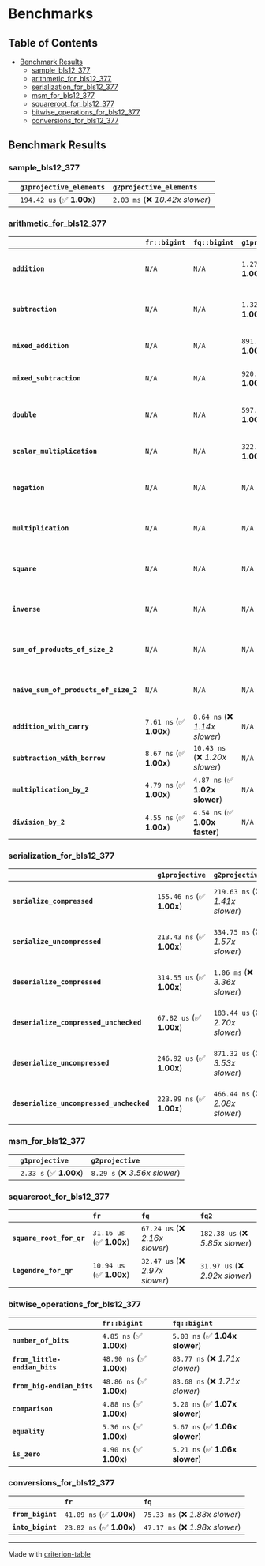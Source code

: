 # Benchmarks

## Table of Contents

- [Benchmark Results](#benchmark-results)
    - [sample_bls12_377](#sample_bls12_377)
    - [arithmetic_for_bls12_377](#arithmetic_for_bls12_377)
    - [serialization_for_bls12_377](#serialization_for_bls12_377)
    - [msm_for_bls12_377](#msm_for_bls12_377)
    - [squareroot_for_bls12_377](#squareroot_for_bls12_377)
    - [bitwise_operations_for_bls12_377](#bitwise_operations_for_bls12_377)
    - [conversions_for_bls12_377](#conversions_for_bls12_377)

## Benchmark Results

### sample_bls12_377

|        | `g1projective_elements`          | `g2projective_elements`           |
|:-------|:---------------------------------|:--------------------------------- |
|        | `194.42 us` (✅ **1.00x**)        | `2.03 ms` (❌ *10.42x slower*)     |

### arithmetic_for_bls12_377

|                                       | `fr::bigint`            | `fq::bigint`                    | `g1projective`            | `g2projective`                 | `fq2`                            | `fq12`                            | `fq`                              | `fr`                              |
|:--------------------------------------|:------------------------|:--------------------------------|:--------------------------|:-------------------------------|:---------------------------------|:----------------------------------|:----------------------------------|:--------------------------------- |
| **`addition`**                        | `N/A`                   | `N/A`                           | `1.27 us` (✅ **1.00x**)   | `4.78 us` (❌ *3.77x slower*)   | `23.13 ns` (🚀 **54.78x faster**) | `183.99 ns` (🚀 **6.89x faster**)  | `12.48 ns` (🚀 **101.54x faster**) | `8.70 ns` (🚀 **145.57x faster**)  |
| **`subtraction`**                     | `N/A`                   | `N/A`                           | `1.32 us` (✅ **1.00x**)   | `4.85 us` (❌ *3.67x slower*)   | `23.21 ns` (🚀 **56.86x faster**) | `160.37 ns` (🚀 **8.23x faster**)  | `12.75 ns` (🚀 **103.52x faster**) | `8.81 ns` (🚀 **149.80x faster**)  |
| **`mixed_addition`**                  | `N/A`                   | `N/A`                           | `891.68 ns` (✅ **1.00x**) | `3.44 us` (❌ *3.86x slower*)   | `N/A`                            | `N/A`                             | `N/A`                             | `N/A`                             |
| **`mixed_subtraction`**               | `N/A`                   | `N/A`                           | `920.28 ns` (✅ **1.00x**) | `3.48 us` (❌ *3.78x slower*)   | `N/A`                            | `N/A`                             | `N/A`                             | `N/A`                             |
| **`double`**                          | `N/A`                   | `N/A`                           | `597.40 ns` (✅ **1.00x**) | `2.26 us` (❌ *3.78x slower*)   | `12.32 ns` (🚀 **48.50x faster**) | `68.76 ns` (🚀 **8.69x faster**)   | `7.12 ns` (🚀 **83.90x faster**)   | `5.91 ns` (🚀 **101.03x faster**)  |
| **`scalar_multiplication`**           | `N/A`                   | `N/A`                           | `322.40 us` (✅ **1.00x**) | `1.16 ms` (❌ *3.60x slower*)   | `N/A`                            | `N/A`                             | `N/A`                             | `N/A`                             |
| **`negation`**                        | `N/A`                   | `N/A`                           | `N/A`                     | `N/A`                          | `23.16 ns` (❌ *3.75x slower*)    | `94.87 ns` (❌ *15.37x slower*)    | `18.56 ns` (❌ *3.01x slower*)     | `6.17 ns` (✅ **1.00x**)           |
| **`multiplication`**                  | `N/A`                   | `N/A`                           | `N/A`                     | `N/A`                          | `270.82 ns` (❌ *6.06x slower*)   | `7.13 us` (❌ *159.48x slower*)    | `76.36 ns` (❌ *1.71x slower*)     | `44.71 ns` (✅ **1.00x**)          |
| **`square`**                          | `N/A`                   | `N/A`                           | `N/A`                     | `N/A`                          | `244.17 ns` (❌ *6.77x slower*)   | `5.02 us` (❌ *139.12x slower*)    | `66.24 ns` (❌ *1.84x slower*)     | `36.07 ns` (✅ **1.00x**)          |
| **`inverse`**                         | `N/A`                   | `N/A`                           | `N/A`                     | `N/A`                          | `15.17 us` (❌ *2.15x slower*)    | `27.50 us` (❌ *3.90x slower*)     | `14.83 us` (❌ *2.11x slower*)     | `7.04 us` (✅ **1.00x**)           |
| **`sum_of_products_of_size_2`**       | `N/A`                   | `N/A`                           | `N/A`                     | `N/A`                          | `588.31 ns` (❌ *9.58x slower*)   | `14.61 us` (❌ *237.89x slower*)   | `118.56 ns` (❌ *1.93x slower*)    | `61.39 ns` (✅ **1.00x**)          |
| **`naive_sum_of_products_of_size_2`** | `N/A`                   | `N/A`                           | `N/A`                     | `N/A`                          | `577.10 ns` (❌ *6.49x slower*)   | `14.48 us` (❌ *162.79x slower*)   | `162.96 ns` (❌ *1.83x slower*)    | `88.97 ns` (✅ **1.00x**)          |
| **`addition_with_carry`**             | `7.61 ns` (✅ **1.00x**) | `8.64 ns` (❌ *1.14x slower*)    | `N/A`                     | `N/A`                          | `N/A`                            | `N/A`                             | `N/A`                             | `N/A`                             |
| **`subtraction_with_borrow`**         | `8.67 ns` (✅ **1.00x**) | `10.43 ns` (❌ *1.20x slower*)   | `N/A`                     | `N/A`                          | `N/A`                            | `N/A`                             | `N/A`                             | `N/A`                             |
| **`multiplication_by_2`**             | `4.79 ns` (✅ **1.00x**) | `4.87 ns` (✅ **1.02x slower**)  | `N/A`                     | `N/A`                          | `N/A`                            | `N/A`                             | `N/A`                             | `N/A`                             |
| **`division_by_2`**                   | `4.55 ns` (✅ **1.00x**) | `4.54 ns` (✅ **1.00x faster**)  | `N/A`                     | `N/A`                          | `N/A`                            | `N/A`                             | `N/A`                             | `N/A`                             |

### serialization_for_bls12_377

|                                          | `g1projective`            | `g2projective`                   | `fr`                               | `fq`                               | `fq2`                               | `fq12`                            |
|:-----------------------------------------|:--------------------------|:---------------------------------|:-----------------------------------|:-----------------------------------|:------------------------------------|:--------------------------------- |
| **`serialize_compressed`**               | `155.46 ns` (✅ **1.00x**) | `219.63 ns` (❌ *1.41x slower*)   | `31.67 ns` (🚀 **4.91x faster**)    | `56.89 ns` (🚀 **2.73x faster**)    | `109.18 ns` (✅ **1.42x faster**)    | `695.31 ns` (❌ *4.47x slower*)    |
| **`serialize_uncompressed`**             | `213.43 ns` (✅ **1.00x**) | `334.75 ns` (❌ *1.57x slower*)   | `30.50 ns` (🚀 **7.00x faster**)    | `55.82 ns` (🚀 **3.82x faster**)    | `109.00 ns` (🚀 **1.96x faster**)    | `695.22 ns` (❌ *3.26x slower*)    |
| **`deserialize_compressed`**             | `314.55 us` (✅ **1.00x**) | `1.06 ms` (❌ *3.36x slower*)     | `52.69 ns` (🚀 **5970.39x faster**) | `93.17 ns` (🚀 **3376.25x faster**) | `224.81 ns` (🚀 **1399.20x faster**) | `1.28 us` (🚀 **245.32x faster**)  |
| **`deserialize_compressed_unchecked`**   | `67.82 us` (✅ **1.00x**)  | `183.44 us` (❌ *2.70x slower*)   | `52.73 ns` (🚀 **1286.21x faster**) | `93.12 ns` (🚀 **728.31x faster**)  | `224.77 ns` (🚀 **301.72x faster**)  | `1.29 us` (🚀 **52.51x faster**)   |
| **`deserialize_uncompressed`**           | `246.92 us` (✅ **1.00x**) | `871.32 us` (❌ *3.53x slower*)   | `52.56 ns` (🚀 **4698.16x faster**) | `93.04 ns` (🚀 **2653.93x faster**) | `224.31 ns` (🚀 **1100.83x faster**) | `1.29 us` (🚀 **191.84x faster**)  |
| **`deserialize_uncompressed_unchecked`** | `223.99 ns` (✅ **1.00x**) | `466.44 ns` (❌ *2.08x slower*)   | `52.44 ns` (🚀 **4.27x faster**)    | `93.32 ns` (🚀 **2.40x faster**)    | `223.84 ns` (✅ **1.00x faster**)    | `1.28 us` (❌ *5.72x slower*)      |

### msm_for_bls12_377

|        | `g1projective`          | `g2projective`                 |
|:-------|:------------------------|:------------------------------ |
|        | `2.33 s` (✅ **1.00x**)  | `8.29 s` (❌ *3.56x slower*)    |

### squareroot_for_bls12_377

|                          | `fr`                     | `fq`                            | `fq2`                             |
|:-------------------------|:-------------------------|:--------------------------------|:--------------------------------- |
| **`square_root_for_qr`** | `31.16 us` (✅ **1.00x**) | `67.24 us` (❌ *2.16x slower*)   | `182.38 us` (❌ *5.85x slower*)    |
| **`legendre_for_qr`**    | `10.94 us` (✅ **1.00x**) | `32.47 us` (❌ *2.97x slower*)   | `31.97 us` (❌ *2.92x slower*)     |

### bitwise_operations_for_bls12_377

|                               | `fr::bigint`             | `fq::bigint`                     |
|:------------------------------|:-------------------------|:-------------------------------- |
| **`number_of_bits`**          | `4.85 ns` (✅ **1.00x**)  | `5.03 ns` (✅ **1.04x slower**)   |
| **`from_little-endian_bits`** | `48.90 ns` (✅ **1.00x**) | `83.77 ns` (❌ *1.71x slower*)    |
| **`from_big-endian_bits`**    | `48.86 ns` (✅ **1.00x**) | `83.68 ns` (❌ *1.71x slower*)    |
| **`comparison`**              | `4.88 ns` (✅ **1.00x**)  | `5.20 ns` (✅ **1.07x slower**)   |
| **`equality`**                | `5.36 ns` (✅ **1.00x**)  | `5.67 ns` (✅ **1.06x slower**)   |
| **`is_zero`**                 | `4.90 ns` (✅ **1.00x**)  | `5.21 ns` (✅ **1.06x slower**)   |

### conversions_for_bls12_377

|                   | `fr`                     | `fq`                             |
|:------------------|:-------------------------|:-------------------------------- |
| **`from_bigint`** | `41.09 ns` (✅ **1.00x**) | `75.33 ns` (❌ *1.83x slower*)    |
| **`into_bigint`** | `23.82 ns` (✅ **1.00x**) | `47.17 ns` (❌ *1.98x slower*)    |

---
Made with [criterion-table](https://github.com/nu11ptr/criterion-table)

